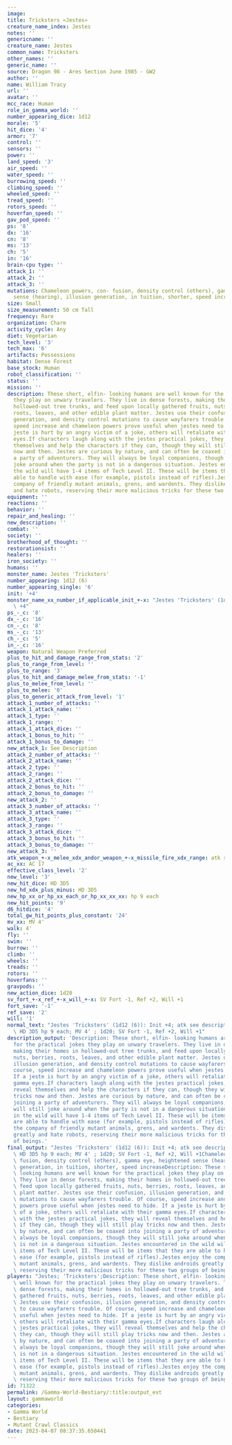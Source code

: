 ```yaml
---
image: 
title: Tricksters «Jestes»
creature_name_index: Jestes
notes: ''
genericname: ''
creature_name: Jestes
common_name: Tricksters
other_names: ''
generic_name: ''
source: Dragon 98 - Ares Section June 1985 - GW2
author: ''
name: William Tracy
url: ''
avatar: ''
mcc_race: Human
role_in_gamma_world: ''
number_appearing_dice: 1d12
morale: '5'
hit_dice: '4'
armor: '7'
control: ''
sensors: ''
power: ''
land_speed: '3'
air_speed: ''
water_speed: ''
burrowing_speed: ''
climbing_speed: ''
wheeled_speed: ''
tread_speed: ''
rotors_speed: ''
hoverfan_speed: ''
gav_pod_speed: ''
ps: '8'
dx: '16'
cn: '8'
ms: '13'
ch: '5'
in: '16'
brain-cpu type: ''
attack_1: ''
attack_2: ''
attack_3: ''
mutations: Chameleon powers, con- fusion, density control (others), gamma eye, heightened
  sense (hearing), illusion generation, in tuition, shorter, speed increase
size: Small
size_measurement: 50 cm Tall
frequency: Rare
organization: Charm
activity_cycle: Any
diet: Vegetarian
tech_level: '3'
tech_max: '6'
artifacts: Possessions
habitat: Dense Forest
base_stock: Human
robot_classification: ''
status: ''
mission: ''
description: These short, elfin- looking humans are well known for the practical jokes
  they play on unwary travelers. They live in dense forests, making their homes in
  hollowed-out tree trunks, and feed upon locally gathered fruits, nuts, berries,
  roots, leaves, and other edible plant matter. Jestes use their confusion, illusion
  generation, and density control mutations to cause wayfarers trouble. Of course,
  speed increase and chameleon powers prove useful when jestes need to hide. If a
  jeste is hurt by an angry victim of a joke, others will retaliate with their gamma
  eyes.If characters laugh along with the jestes practical jokes, they will reveal
  themselves and help the characters if they can, though they will still play tricks
  now and then. Jestes are curious by nature, and can often be coaxed into joining
  a party of adventurers. They will always be loyal companions, though they will still
  joke around when the party is not in a dangerous situation. Jestes encountered in
  the wild will have 1-4 items of Tech Level II. These will be items that they are
  able to handle with ease (for example, pistols instead of rifles).Jestes enjoy the
  company of friendly mutant animals, grens, and wardents. They dislike androids greatly
  and hate robots, reserving their more malicious tricks for these two groups of beings.
equipment: ''
reactions: ''
behavior: ''
repair_and_healing: ''
new_description: ''
combat: ''
society: ''
brotherhood_of_thought: ''
restorationsist: ''
healers: ''
iron_society: ''
humans: ''
monster_name: Jestes 'Tricksters'
number_appearing: 1d12 (6)
number_appearing_single: '6'
init: '+4'
monster_name_xx_number_if_applicable_init_+-x: "Jestes 'Tricksters' (1d12 (6)): Init\
  \ +4"
ps_-_c: '8'
dx_-_c: '16'
cn_-_c: '8'
ms_-_c: '13'
ch_-_c: '5'
in_-_c: '16'
weapon: Natural Weapon Preferred
plus_to_hit_and_damage_range_from_stats: '2'
plus_to_range_from_level: ''
plus_to_range: '3'
plus_to_hit_and_damage_melee_from_stats: '-1'
plus_to_melee_from_level: ''
plus_to_melee: '0'
plus_to_generic_attack_from_level: '1'
attack_1_number_of_attacks: ''
attack_1_attack_name: ''
attack_1_type: ''
attack_1_range: ''
attack_1_attack_dice: ''
attack_1_bonus_to_hit: ''
attack_1_bonus_to_damage: ''
new_attack_1: See Description
attack_2_number_of_attacks: ''
attack_2_attack_name: ''
attack_2_type: ''
attack_2_range: ''
attack_2_attack_dice: ''
attack_2_bonus_to_hit: ''
attack_2_bonus_to_damage: ''
new_attack_2: ''
attack_3_number_of_attacks: ''
attack_3_attack_name: ''
attack_3_type: ''
attack_3_range: ''
attack_3_attack_dice: ''
attack_3_bonus_to_hit: ''
attack_3_bonus_to_damage: ''
new_attack_3: ''
atk_weapon_+-x_melee_xdx_andor_weapon_+-x_missile_fire_xdx_range: atk see description
ac_xx: AC 17
effective_class_level: '2'
new_level: '3'
new_hit_dice: HD 3D5
new_hd_xdx_plus_minus: HD 3D5
new_hp_xx_or_hp_xx_each_or_hp_xx_xx_xx: hp 9 each
new_hit_points: '9'
d6_hitdice: '4'
total_gw_hit_points_plus_constant: '24'
mv_xx: MV 4'
walk: 4'
fly: ''
swim: ''
burrow: ''
climb: ''
wheels: ''
treads: ''
rotors: ''
hoverfans: ''
gravpods: ''
new_action_dice: 1d20
sv_fort_+-x_ref_+-x_will_+-x: SV Fort -1, Ref +2, Will +1
fort_save: '-1'
ref_save: '2'
will: '1'
normal_text: "Jestes 'Tricksters' (1d12 (6)): Init +4; atk see description; AC 17;\
  \ HD 3D5 hp 9 each; MV 4' ; 1d20; SV Fort -1, Ref +2, Will +1"
description_output: 'Description: These short, elfin- looking humans are well known
  for the practical jokes they play on unwary travelers. They live in dense forests,
  making their homes in hollowed-out tree trunks, and feed upon locally gathered fruits,
  nuts, berries, roots, leaves, and other edible plant matter. Jestes use their confusion,
  illusion generation, and density control mutations to cause wayfarers trouble. Of
  course, speed increase and chameleon powers prove useful when jestes need to hide.
  If a jeste is hurt by an angry victim of a joke, others will retaliate with their
  gamma eyes.If characters laugh along with the jestes practical jokes, they will
  reveal themselves and help the characters if they can, though they will still play
  tricks now and then. Jestes are curious by nature, and can often be coaxed into
  joining a party of adventurers. They will always be loyal companions, though they
  will still joke around when the party is not in a dangerous situation. Jestes encountered
  in the wild will have 1-4 items of Tech Level II. These will be items that they
  are able to handle with ease (for example, pistols instead of rifles).Jestes enjoy
  the company of friendly mutant animals, grens, and wardents. They dislike androids
  greatly and hate robots, reserving their more malicious tricks for these two groups
  of beings.'
final_output: "Jestes 'Tricksters' (1d12 (6)): Init +4; atk see description; AC 17;\
  \ HD 3D5 hp 9 each; MV 4' ; 1d20; SV Fort -1, Ref +2, Will +1Chameleon powers, con-\
  \ fusion, density control (others), gamma eye, heightened sense (hearing), illusion\
  \ generation, in tuition, shorter, speed increaseDescription: These short, elfin-\
  \ looking humans are well known for the practical jokes they play on unwary travelers.\
  \ They live in dense forests, making their homes in hollowed-out tree trunks, and\
  \ feed upon locally gathered fruits, nuts, berries, roots, leaves, and other edible\
  \ plant matter. Jestes use their confusion, illusion generation, and density control\
  \ mutations to cause wayfarers trouble. Of course, speed increase and chameleon\
  \ powers prove useful when jestes need to hide. If a jeste is hurt by an angry victim\
  \ of a joke, others will retaliate with their gamma eyes.If characters laugh along\
  \ with the jestes practical jokes, they will reveal themselves and help the characters\
  \ if they can, though they will still play tricks now and then. Jestes are curious\
  \ by nature, and can often be coaxed into joining a party of adventurers. They will\
  \ always be loyal companions, though they will still joke around when the party\
  \ is not in a dangerous situation. Jestes encountered in the wild will have 1-4\
  \ items of Tech Level II. These will be items that they are able to handle with\
  \ ease (for example, pistols instead of rifles).Jestes enjoy the company of friendly\
  \ mutant animals, grens, and wardents. They dislike androids greatly and hate robots,\
  \ reserving their more malicious tricks for these two groups of beings."
players: "Jestes; 'Tricksters';Description: These short, elfin- looking humans are\
  \ well known for the practical jokes they play on unwary travelers. They live in\
  \ dense forests, making their homes in hollowed-out tree trunks, and feed upon locally\
  \ gathered fruits, nuts, berries, roots, leaves, and other edible plant matter.\
  \ Jestes use their confusion, illusion generation, and density control mutations\
  \ to cause wayfarers trouble. Of course, speed increase and chameleon powers prove\
  \ useful when jestes need to hide. If a jeste is hurt by an angry victim of a joke,\
  \ others will retaliate with their gamma eyes.If characters laugh along with the\
  \ jestes practical jokes, they will reveal themselves and help the characters if\
  \ they can, though they will still play tricks now and then. Jestes are curious\
  \ by nature, and can often be coaxed into joining a party of adventurers. They will\
  \ always be loyal companions, though they will still joke around when the party\
  \ is not in a dangerous situation. Jestes encountered in the wild will have 1-4\
  \ items of Tech Level II. These will be items that they are able to handle with\
  \ ease (for example, pistols instead of rifles).Jestes enjoy the company of friendly\
  \ mutant animals, grens, and wardents. They dislike androids greatly and hate robots,\
  \ reserving their more malicious tricks for these two groups of beings.|"
id: 71322
permalink: /Gamma-World-Bestiary/:title:output_ext
layout: gammaworld
categories:
- Gamma World
- Bestiary
- Mutant Crawl Classics
date: 2023-04-07 08:37:35.650441
---
```

